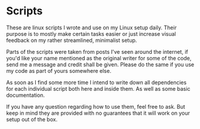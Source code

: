Scripts
=======

These are linux scripts I wrote and use on my Linux setup daily. Their purpose is to mostly make certain tasks easier or just increase visual feedback on my rather streamlined, minimalist setup.

Parts of the scripts were taken from posts I've seen around the internet, if you'd like your name mentioned as the original writer for some of the code, send me a message and credit shall be given. Please do the same if you use my code as part of yours somewhere else.

As soon as I find some more time I intend to write down all dependencies for each individual script both here and inside them. As well as some basic documentation.

If you have any question regarding how to use them, feel free to ask. But keep in mind they are provided with no guarantees that it will work on your setup out of the box.
